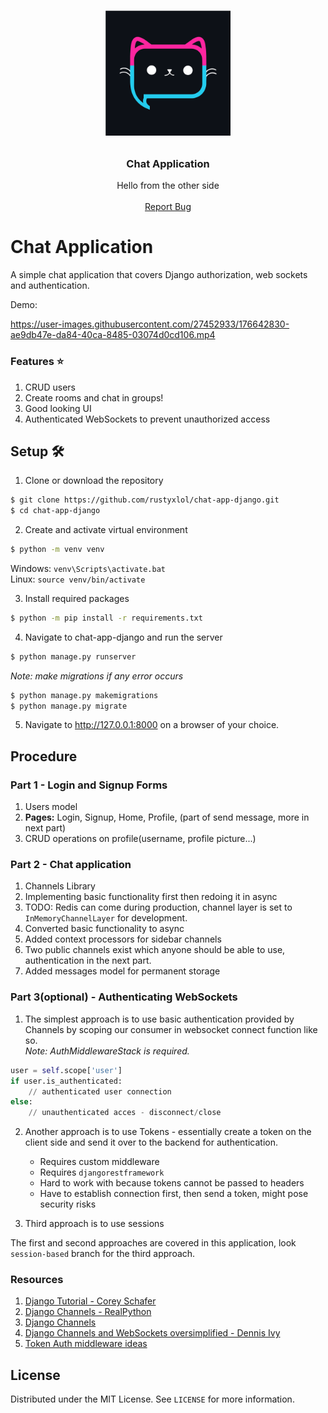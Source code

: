 <!-- PROJECT LOGO -->
<br />
<p align="center">
  <span style="font-family:Papyrus; font-size:50px;"><img src="images/chat.svg" width="200" height="200"></span>
  <h3 align="center">Chat Application</h3>

  <p align="center">
    Hello from the other side
    <br />
    <br />
    <a href="https://github.com/rustyxlol/Django-ChatApp/issues">Report Bug</a>
  </p>
</p>

# Chat Application 

A simple chat application that covers Django authorization, web sockets and authentication.

Demo:  

https://user-images.githubusercontent.com/27452933/176642830-ae9db47e-da84-40ca-8485-03074d0cd106.mp4


### Features ⭐

1. CRUD users
2. Create rooms and chat in groups!
3. Good looking UI
4. Authenticated WebSockets to prevent unauthorized access

## Setup 🛠
1. Clone or download the repository  
```bash
$ git clone https://github.com/rustyxlol/chat-app-django.git
$ cd chat-app-django
```
2. Create and activate virtual environment
```bash
$ python -m venv venv
```
Windows: `venv\Scripts\activate.bat`  
Linux: `source venv/bin/activate`

3. Install required packages
```bash
$ python -m pip install -r requirements.txt
```

4. Navigate to chat-app-django and run the server
```bash
$ python manage.py runserver
```
*Note: make migrations if any error occurs*
```bash
$ python manage.py makemigrations
$ python manage.py migrate
```

5. Navigate to http://127.0.0.1:8000 on a browser of your choice.

## Procedure
### Part 1 - Login and Signup Forms
1. Users model
2. **Pages:** Login, Signup, Home, Profile, (part of send message, more in next part)
3. CRUD operations on profile(username, profile picture...)
### Part 2 - Chat application
1. Channels Library 
2. Implementing basic functionality first then redoing it in async
3. TODO: Redis can come during production, channel layer is set to `InMemoryChannelLayer` for development.
4. Converted basic functionality to async
5. Added context processors for sidebar channels
6. Two public channels exist which anyone should be able to use, authentication in the next part.
7. Added messages model for permanent storage
### Part 3(optional) - Authenticating WebSockets

1. The simplest approach is to use basic authentication provided by Channels by scoping our consumer in websocket connect function like so.  
*Note: AuthMiddlewareStack is required.*
```py
user = self.scope['user']
if user.is_authenticated:
    // authenticated user connection 
else:
    // unauthenticated acces - disconnect/close
```
2. Another approach is to use Tokens - essentially create a token on the client side and send it over to the backend for authentication.  
   * Requires custom middleware
   * Requires `djangorestframework`
   * Hard to work with because tokens cannot be passed to headers
   * Have to establish connection first, then send a token, might pose security risks

3. Third approach is to use sessions

The first and second approaches are covered in this application, look `session-based` branch for the third approach.

### Resources
1. [Django Tutorial - Corey Schafer](https://www.youtube.com/watch?v=UmljXZIypDc&list=PL-osiE80TeTtoQCKZ03TU5fNfx2UY6U4p) 
2. [Django Channels - RealPython](https://realpython.com/getting-started-with-django-channels/)
3. [Django Channels](https://channels.readthedocs.io/)
4. [Django Channels and WebSockets oversimplified - Dennis Ivy](https://www.youtube.com/watch?v=cw8-KFVXpTE)
5. [Token Auth middleware ideas](https://gist.github.com/rluts/22e05ed8f53f97bdd02eafdf38f3d60a)

## License

Distributed under the MIT License. See `LICENSE` for more information.
